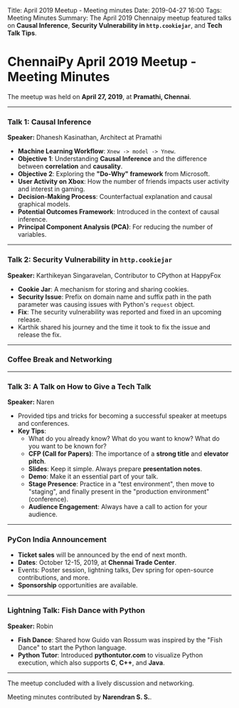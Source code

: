 Title: April 2019 Meetup - Meeting minutes
Date: 2019-04-27 16:00
Tags: Meeting Minutes
Summary: The April 2019 Chennaipy meetup featured talks on **Causal Inference**, **Security Vulnerability in `http.cookiejar`**, and **Tech Talk Tips**.

# ChennaiPy April 2019 Meetup - Meeting Minutes

The meetup was held on **April 27, 2019**, at **Pramathi, Chennai**.

---

### Talk 1: Causal Inference
**Speaker:** Dhanesh Kasinathan, Architect at Pramathi

- **Machine Learning Workflow**: `Xnew -> model -> Ynew`.
- **Objective 1**: Understanding **Causal Inference** and the difference between **correlation** and **causality**.
- **Objective 2**: Exploring the **"Do-Why" framework** from Microsoft.
- **User Activity on Xbox**: How the number of friends impacts user activity and interest in gaming.
- **Decision-Making Process**: Counterfactual explanation and causal graphical models.
- **Potential Outcomes Framework**: Introduced in the context of causal inference.
- **Principal Component Analysis (PCA)**: For reducing the number of variables.

---

### Talk 2: Security Vulnerability in `http.cookiejar`
**Speaker:** Karthikeyan Singaravelan, Contributor to CPython at HappyFox

- **Cookie Jar**: A mechanism for storing and sharing cookies.
- **Security Issue**: Prefix on domain name and suffix path in the path parameter was causing issues with Python's `request` object.
- **Fix**: The security vulnerability was reported and fixed in an upcoming release.
- Karthik shared his journey and the time it took to fix the issue and release the fix.

---

### Coffee Break and Networking

---

### Talk 3: A Talk on How to Give a Tech Talk
**Speaker:** Naren

- Provided tips and tricks for becoming a successful speaker at meetups and conferences.
- **Key Tips**:
  - What do you already know? What do you want to know? What do you want to be known for?
  - **CFP (Call for Papers)**: The importance of a **strong title** and **elevator pitch**.
  - **Slides**: Keep it simple. Always prepare **presentation notes**.
  - **Demo**: Make it an essential part of your talk.
  - **Stage Presence**: Practice in a "test environment", then move to "staging", and finally present in the "production environment" (conference).
  - **Audience Engagement**: Always have a call to action for your audience.

---

### PyCon India Announcement

- **Ticket sales** will be announced by the end of next month.
- **Dates**: October 12-15, 2019, at **Chennai Trade Center**.
- Events: Poster session, lightning talks, Dev spring for open-source contributions, and more.
- **Sponsorship** opportunities are available.

---

### Lightning Talk: Fish Dance with Python
**Speaker:** Robin

- **Fish Dance**: Shared how Guido van Rossum was inspired by the "Fish Dance" to start the Python language.
- **Python Tutor**: Introduced **pythontutor.com** to visualize Python execution, which also supports **C**, **C++**, and **Java**.

---

The meetup concluded with a lively discussion and networking.

Meeting minutes contributed by **Narendran S. S.**.
